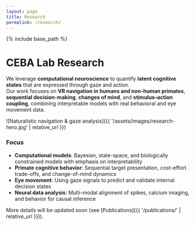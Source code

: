 ```yaml
---
layout: page
title: Research
permalink: /research/
---
```


{% include base_path %}

# CEBA Lab Research

We leverage **computational neuroscience** to quantify **latent cognitive states** that are expressed through gaze and action.  
Our work focuses on **VR navigation in humans and non-human primates**, **sequential decision-making**, **changes of mind**, and **stimulus–action coupling**, combining interpretable models with real behavioral and eye movement data.

![Naturalistic navigation & gaze analysis]({{ '/assets/images/research-hero.jpg' | relative_url }})

### Focus
- **Computational models**: Bayesian, state-space, and biologically constrained models with emphasis on interpretability  
- **Primate cognitive behavior**: Sequential target presentation, cost–effort trade-offs, and change-of-mind dynamics  
- **Eye movement**: Using gaze signals to predict and validate internal decision states  
- **Neural data analysis**: Multi-modal alignment of spikes, calcium imaging, and behavior for causal inference  

More details will be updated soon (see [Publications]({{ '/publications/' | relative_url }})).

